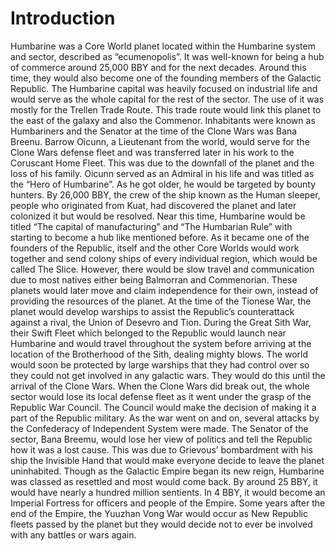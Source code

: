 # Introduction

Humbarine was a Core World planet located within the Humbarine system and sector, described as “ecumenopolis”.
It was well-known for being a hub of commerce around 25,000 BBY and for the next decades.
Around this time, they would also become one of the founding members of the Galactic Republic.
The Humbarine capital was heavily focused on industrial life and would serve as the whole capital for the rest of the sector.
The use of it was mostly for the Trellen Trade Route.
This trade route would link this planet to the east of the galaxy and also the Commenor.
Inhabitants were known as Humbariners and the Senator at the time of the Clone Wars was Bana Breenu.
Barrow Oicunn, a Lieutenant from the world, would serve for the Clone Wars defense fleet and was transferred later in his work to the Coruscant Home Fleet.
This was due to the downfall of the planet and the loss of his family.
Oicunn served as an Admiral in his life and was titled as the “Hero of Humbarine”.
As he got older, he would be targeted by bounty hunters.
By 26,000 BBY, the crew of the ship known as the Human sleeper, people who originated from Kuat, had discovered the planet and later colonized it but would be resolved.
Near this time, Humbarine would be titled “The capital of manufacturing” and “The Humbarian Rule” with starting to become a hub like mentioned before.
As it became one of the founders of the Republic, itself and the other Core Worlds would work together and send colony ships of every individual region, which would be called The Slice.
However, there would be slow travel and communication due to most natives either being Balmorran and Commenorian.
These planets would later move and claim independence for their own, instead of providing the resources of the planet.
At the time of the Tionese War, the planet would develop warships to assist the Republic’s counterattack against a rival, the Union of Desevro and Tion.
During the Great Sith War, their Swift Fleet which belonged to the Republic would launch near Humbarine and would travel throughout the system before arriving at the location of the Brotherhood of the Sith, dealing mighty blows.
The world would soon be protected by large warships that they had control over so they could not get involved in any galactic wars.
They would do this until the arrival of the Clone Wars.
When the Clone Wars did break out, the whole sector would lose its local defense fleet as it went under the grasp of the Republic War Council.
The Council would make the decision of making it a part of the Republic military.
As the war went on and on, several attacks by the Confederacy of Independent System were made.
The Senator of the sector, Bana Breemu, would lose her view of politics and tell the Republic how it was a lost cause.
This was due to Grievous’ bombardment with his ship the Invisible Hand that would make everyone decide to leave the planet uninhabited.
Though as the Galactic Empire began its new reign, Humbarine was classed as resettled and most would come back.
By around 25 BBY, it would have nearly a hundred million sentients.
In 4 BBY, it would become an Imperial Fortress for officers and people of the Empire.
Some years after the end of the Empire, the Yuuzhan Vong War would occur as New Republic fleets passed by the planet but they would decide not to ever be involved with any battles or wars again.
